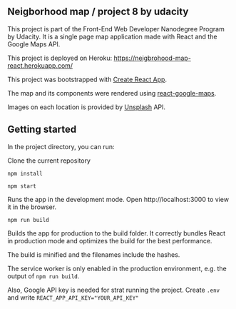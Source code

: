 ## Neigborhood map / project 8 by udacity
This project is part of the Front-End Web Developer Nanodegree Program by Udacity. It is a single page map application made with React and the Google Maps API.

This project is deployed on Heroku: https://neigbrohood-map-react.herokuapp.com/

This project was bootstrapped with [Create React App](https://github.com/facebook/create-react-app). 

The map and its components were rendered using [react-google-maps](https://tomchentw.github.io/react-google-maps/).

Images on each location is provided by [Unsplash](https://unsplash.com/developers) API.

## Getting started
In the project directory, you can run:

Clone the current repository

`npm install`

`npm start`

Runs the app in the development mode.
Open http://localhost:3000 to view it in the browser.

`npm run build`

Builds the app for production to the build folder. It correctly bundles React in production mode and optimizes the build for the best performance.

The build is minified and the filenames include the hashes.

The service worker is only enabled in the production environment, e.g. the output of `npm run build`.

Also, Google API key is needed for strat running the project. Create `.env` and write `REACT_APP_API_KEY="YOUR_API_KEY"`
